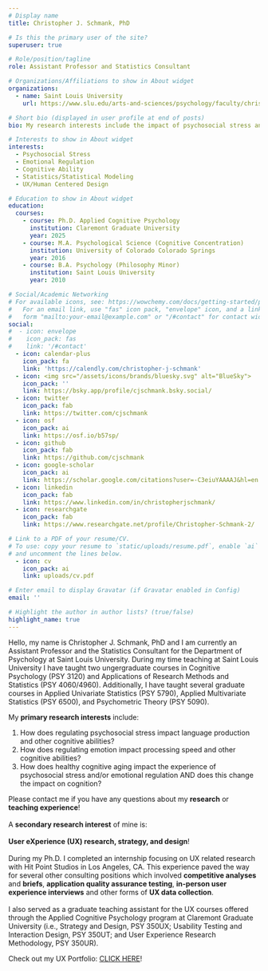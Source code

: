 ```yaml
---
# Display name
title: Christopher J. Schmank, PhD

# Is this the primary user of the site?
superuser: true

# Role/position/tagline
role: Assistant Professor and Statistics Consultant

# Organizations/Affiliations to show in About widget
organizations:
  - name: Saint Louis University
    url: https://www.slu.edu/arts-and-sciences/psychology/faculty/christopher-schmank.php

# Short bio (displayed in user profile at end of posts)
bio: My research interests include the impact of psychosocial stress and emotional regulation on various cognitive abilities (i.e., processing speed, rationality, and language production). My additional skills include statistical modeling techniques using latent variable and/or psychometric network analyses. I am also experienced in user experience strategy and research including A/B testing, rapid prototyping, and competitive analyses.

# Interests to show in About widget
interests:
  - Psychosocial Stress
  - Emotional Regulation
  - Cognitive Ability
  - Statistics/Statistical Modeling
  - UX/Human Centered Design

# Education to show in About widget
education:
  courses:
    - course: Ph.D. Applied Cognitive Psychology
      institution: Claremont Graduate University
      year: 2025
    - course: M.A. Psychological Science (Cognitive Concentration)
      institution: University of Colorado Colorado Springs
      year: 2016
    - course: B.A. Psychology (Philosophy Minor)
      institution: Saint Louis University
      year: 2010 

# Social/Academic Networking
# For available icons, see: https://wowchemy.com/docs/getting-started/page-builder/#icons
#   For an email link, use "fas" icon pack, "envelope" icon, and a link in the
#   form "mailto:your-email@example.com" or "/#contact" for contact widget.
social:
#  - icon: envelope
#    icon_pack: fas
#    link: '/#contact'
  - icon: calendar-plus
    icon_pack: fa
    link: 'https://calendly.com/christopher-j-schmank'   
  - icon: <img src="/assets/icons/brands/bluesky.svg" alt="BlueSky">
    icon_pack: ''
    link: https://bsky.app/profile/cjschmank.bsky.social/ 
  - icon: twitter
    icon_pack: fab
    link: https://twitter.com/cjschmank
  - icon: osf
    icon_pack: ai
    link: https://osf.io/b57sp/
  - icon: github
    icon_pack: fab
    link: https://github.com/cjschmank
  - icon: google-scholar
    icon_pack: ai
    link: https://scholar.google.com/citations?user=-C3eiuYAAAAJ&hl=en  
  - icon: linkedin
    icon_pack: fab
    link: https://www.linkedin.com/in/christopherjschmank/
  - icon: researchgate
    icon_pack: fab
    link: https://www.researchgate.net/profile/Christopher-Schmank-2/

# Link to a PDF of your resume/CV.
# To use: copy your resume to `static/uploads/resume.pdf`, enable `ai` icons in `params.toml`,
# and uncomment the lines below.
  - icon: cv
    icon_pack: ai
    link: uploads/cv.pdf

# Enter email to display Gravatar (if Gravatar enabled in Config)
email: ''

# Highlight the author in author lists? (true/false)
highlight_name: true
---
```


Hello, my name is Christopher J. Schmank, PhD and I am currently an Assistant Professor and the Statistics Consultant for the Department of Psychology at Saint Louis University. During my time teaching at Saint Louis University I have taught two ungergraduate courses in Cognitive Psychology (PSY 3120) and Applications of Research Methods and Statistics (PSY 4060/4960). Additionally, I have taught several graduate courses in Applied Univariate Statistics (PSY 5790), Applied Multivariate Statistics (PSY 6500), and Psychometric Theory (PSY 5090). 

My **primary research interests** include:

1. How does regulating psychosocial stress impact language production and other cognitive abilities?
2. How does regulating emotion impact processing speed and other cognitive abilities?
3. How does healthy cognitive aging impact the experience of psychosocial stress and/or emotional regulation AND does this change the impact on cognition? 

Please contact me if you have any questions about my **research** or **teaching experience**! <br>
<br>
A **secondary research interest** of mine is: <br> 
<br> **User eXperience (UX) research, strategy, and design**! <br>
<br>
During my Ph.D. I completed an internship focusing on UX related research with Hit Point Studios in Los Angeles, CA. This experience paved the way for several other consulting positions which involved **competitive analyses** and **briefs**, **application quality assurance testing**, **in-person user experience interviews** and other forms of **UX data collection**.<br>
<br>
I also served as a graduate teaching assistant for the UX courses offered through the Applied Cognitive Psychology program at Claremont Graduate University (i.e., Strategy and Design, PSY 350UX; Usability Testing and Interaction Design, PSY 350UT; and User Experience Research Methodology, PSY 350UR). 

Check out my UX Portfolio: <a href="https://cjschmank-ux-portfolio.netlify.app" target="_blank"> CLICK HERE</a>!